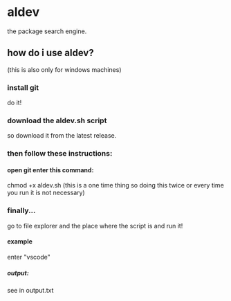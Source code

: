 # aldev
the package search engine.
## how do i use aldev?
(this is also only for windows machines)
### install git
do it!
### download the aldev.sh script
so download it from the latest release.
### then follow these instructions:
#### open git enter this command:
chmod +x aldev.sh (this is a one time thing so doing this twice or every time you run it is not necessary)
### finally...
go to file explorer and the place where the script is and run it!
#### example
enter "vscode"
##### output:
see in output.txt
